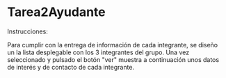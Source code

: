Tarea2Ayudante
==============

Instrucciones:

Para cumplir con la entrega de información de cada integrante, se diseño un la lista desplegable con los 3 integrantes del grupo. Una vez seleccionado y pulsado el botón "ver" muestra a continuación unos datos de interés y de contacto de cada integrante.
